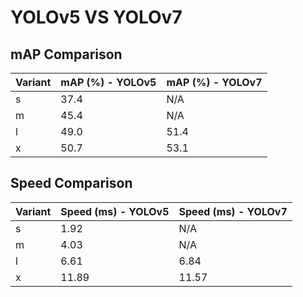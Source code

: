---
---

# YOLOv5 VS YOLOv7

## mAP Comparison

| Variant | mAP (%) - YOLOv5 | mAP (%) - YOLOv7 |
| ------- | ---------------- | ---------------- |
| s       | 37.4             | N/A              |
| m       | 45.4             | N/A              |
| l       | 49.0             | 51.4             |
| x       | 50.7             | 53.1             |

## Speed Comparison

| Variant | Speed (ms) - YOLOv5 | Speed (ms) - YOLOv7 |
| ------- | ------------------- | ------------------- |
| s       | 1.92                | N/A                 |
| m       | 4.03                | N/A                 |
| l       | 6.61                | 6.84                |
| x       | 11.89               | 11.57               |
